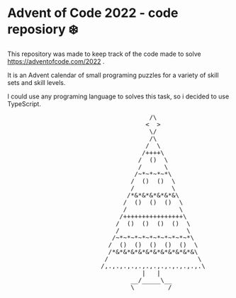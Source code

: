 # Advent of Code 2022 - code reposiory ❄️

This repository was made to keep track of the code made to solve https://adventofcode.com/2022 .

It is an Advent calendar of small programing puzzles for a variety of skill sets and skill levels.

I could use any programing language to solves this task, so i decided to use TypeScript.


<pre>
                                      /\
                                     <  >
                                      \/
                                      /\
                                     /  \
                                    /++++\
                                   /  ()  \
                                   /      \
                                  /~*~*~*~*\
                                 /  ()  ()  \
                                 /          \
                                /*&*&*&*&*&*&\
                               /  ()  ()  ()  \
                               /              \
                              /++++++++++++++++\
                             /  ()  ()  ()  ()  \
                             /                  \
                            /~*~*~*~*~*~*~*~*~*~*\
                           /  ()  ()  ()  ()  ()  \
                           /*&*&*&*&*&*&*&*&*&*&*&\
                          /                        \
                         /,.,.,.,.,.,.,.,.,.,.,.,.,.\
                                    |   |
                                 __/_____\__
                                 \_________/
</pre>
